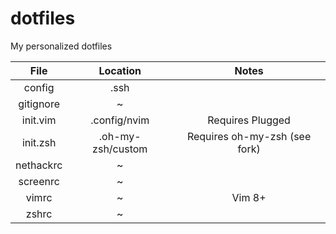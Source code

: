 # dotfiles
My personalized dotfiles

| File | Location | Notes |
| :---: | :---: | :---: |
| config | .ssh ||
| gitignore | ~ ||
| init.vim | .config/nvim | Requires Plugged |
| init.zsh | .oh-my-zsh/custom | Requires oh-my-zsh (see fork) |
| nethackrc | ~ ||
| screenrc | ~ ||
| vimrc | ~ | Vim 8+ |
| zshrc | ~ ||
